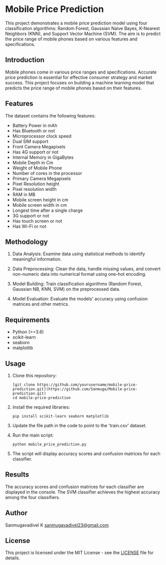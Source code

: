# Mobile Price Prediction

This project demonstrates a mobile price prediction model using four classification algorithms: Random Forest, Gaussian Naive Bayes, K-Nearest Neighbors (KNN), and Support Vector Machine (SVM). The aim is to predict the price range of mobile phones based on various features and specifications.

## Introduction

Mobile phones come in various price ranges and specifications. Accurate price prediction is essential for effective consumer strategy and market success. This project focuses on building a machine learning model that predicts the price range of mobile phones based on their features.

## Features

The dataset contains the following features:

- Battery Power in mAh
- Has Bluetooth or not
- Microprocessor clock speed
- Dual SIM support
- Front Camera Megapixels
- Has 4G support or not
- Internal Memory in GigaBytes
- Mobile Depth in Cm
- Weight of Mobile Phone
- Number of cores in the processor
- Primary Camera Megapixels
- Pixel Resolution height
- Pixel resolution width
- RAM in MB
- Mobile screen height in cm
- Mobile screen width in cm
- Longest time after a single charge
- 3G support or not
- Has touch screen or not
- Has Wi-Fi or not

## Methodology

1. Data Analysis: Examine data using statistical methods to identify meaningful information.

2. Data Preprocessing: Clean the data, handle missing values, and convert non-numeric data into numerical format using one-hot encoding.

3. Model Building: Train classification algorithms (Random Forest, Gaussian NB, KNN, SVM) on the preprocessed data.

4. Model Evaluation: Evaluate the models' accuracy using confusion matrices and other metrics.

## Requirements

- Python (>=3.6)
- scikit-learn
- seaborn
- matplotlib

## Usage

1. Clone this repository:
   ```
   [git clone https://github.com/yourusername/mobile-price-prediction.git](https://github.com/Sanmuga/Mobile-price-prediction.git)
   cd mobile-price-prediction
   ```

2. Install the required libraries:
   ```
   pip install scikit-learn seaborn matplotlib
   ```

3. Update the file path in the code to point to the 'train.csv' dataset.

4. Run the main script:
   ```
   python mobile_price_prediction.py
   ```

5. The script will display accuracy scores and confusion matrices for each classifier.

## Results

The accuracy scores and confusion matrices for each classifier are displayed in the console. The SVM classifier achieves the highest accuracy among the four classifiers.

## Author

Sanmugavadivel K
sanmugavadivel23@gmail.com

## License

This project is licensed under the MIT License - see the [LICENSE](LICENSE) file for details.
